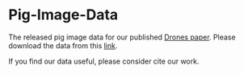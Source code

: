 # Pig-Image-Data

The released pig image data for our published [Drones paper](https://www.mdpi.com/2504-446X/6/12/389). Please download the data from this [link](https://drive.google.com/file/d/1UlFn32p2Y-v0Am4BjjJPecOoxXtuqIsu/view?usp=sharing).


If you find our data useful, please consider cite our work.
